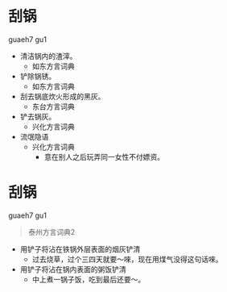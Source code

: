 # 刮锅
guaeh7 gu1
+ 清洁锅内的渣滓。
  * 如东方言词典
+ 铲除锅锈。
  * 如东方言词典
+ 刮去锅底炊火形成的黑灰。
  * 东台方言词典
+ 铲去锅灰。
  * 兴化方言词典
+ 流氓隐语
  * 兴化方言词典
    - 意在别人之后玩弄同一女性不付嫖资。

# 刮锅
guaeh7 gu1
> 泰州方言词典2
- 用铲子将沾在铁锅外层表面的烟灰铲清
  - 过去烧草，过个三四天就要～唻，现在用煤气没得这句话唻。
- 用铲子将沾在锅内表面的粥饭铲清
  - 中上煮一锅子饭，吃到最后还要～。

